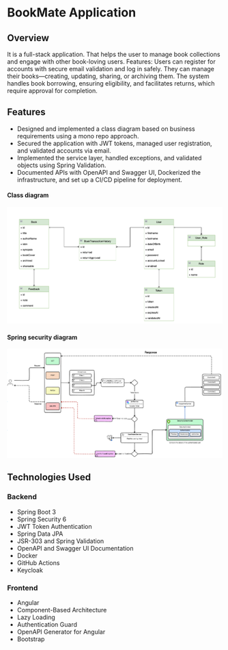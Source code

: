 # BookMate Application

## Overview

It is a full-stack application. That helps the user to manage book collections and engage with other book-loving users. 
Features:
Users can register for accounts with secure email validation and log in safely. They can manage their books—creating, updating, sharing, or archiving them. The system handles book borrowing, ensuring eligibility, and facilitates returns, which require approval for completion.

## Features

- Designed and implemented a class diagram based on business requirements using a mono repo approach. 
- Secured the application with JWT tokens, managed user registration, and validated accounts via email. 
- Implemented the service layer, handled exceptions, and validated objects using Spring Validation. 
- Documented APIs with OpenAPI and Swagger UI, Dockerized the infrastructure, and set up a CI/CD pipeline for deployment.

#### Class diagram
![Class diagram](screenshots/class-diagram.png)

#### Spring security diagram
![Security diagram](screenshots/security.png)


## Technologies Used

### Backend

- Spring Boot 3
- Spring Security 6
- JWT Token Authentication
- Spring Data JPA
- JSR-303 and Spring Validation
- OpenAPI and Swagger UI Documentation
- Docker
- GitHub Actions
- Keycloak

### Frontend

- Angular
- Component-Based Architecture
- Lazy Loading
- Authentication Guard
- OpenAPI Generator for Angular
- Bootstrap

